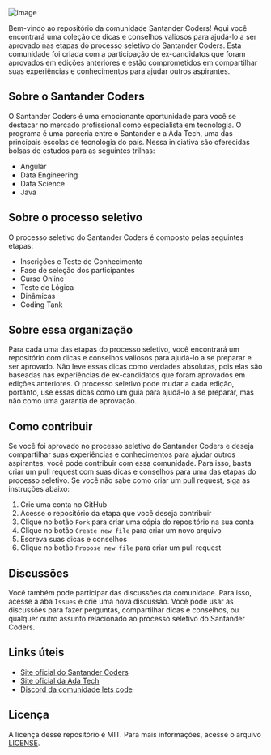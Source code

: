 ![image](https://github.com/santander-coders-seletiva/.github/assets/96620547/92083f0f-a567-4208-979c-5368f48eebf7)

Bem-vindo ao repositório da comunidade Santander Coders! Aqui você encontrará uma coleção de dicas e conselhos valiosos para ajudá-lo a ser aprovado nas etapas do processo seletivo do Santander Coders. Esta comunidade foi criada com a participação de ex-candidatos que foram aprovados em edições anteriores e estão comprometidos em compartilhar suas experiências e conhecimentos para ajudar outros aspirantes.

## Sobre o Santander Coders

O Santander Coders é uma emocionante oportunidade para você se destacar no mercado profissional como especialista em tecnologia. O programa é uma parceria entre o Santander e a Ada Tech, uma das principais escolas de tecnologia do país. Nessa iniciativa são oferecidas bolsas de estudos para as seguintes trilhas:

- Angular
- Data Engineering
- Data Science
- Java

## Sobre o processo seletivo

O processo seletivo do Santander Coders é composto pelas seguintes etapas:

- Inscrições e Teste de Conhecimento
- Fase de seleção dos participantes
- Curso Online
- Teste de Lógica
- Dinâmicas
- Coding Tank


## Sobre essa organização

Para cada uma das etapas do processo seletivo, você encontrará um repositório com dicas e conselhos valiosos para ajudá-lo a se preparar e ser aprovado. Não leve essas dicas como verdades absolutas, pois elas são baseadas nas experiências de ex-candidatos que foram aprovados em edições anteriores. O processo seletivo pode mudar a cada edição, portanto, use essas dicas como um guia para ajudá-lo a se preparar, mas não como uma garantia de aprovação.

## Como contribuir

Se você foi aprovado no processo seletivo do Santander Coders e deseja compartilhar suas experiências e conhecimentos para ajudar outros aspirantes, você pode contribuir com essa comunidade. Para isso, basta criar um pull request com suas dicas e conselhos para uma das etapas do processo seletivo. Se você não sabe como criar um pull request, siga as instruções abaixo:

1. Crie uma conta no GitHub
2. Acesse o repositório da etapa que você deseja contribuir
3. Clique no botão `Fork` para criar uma cópia do repositório na sua conta
4. Clique no botão `Create new file` para criar um novo arquivo
5. Escreva suas dicas e conselhos
6. Clique no botão `Propose new file` para criar um pull request

## Discussões

Você também pode participar das discussões da comunidade. Para isso, acesse a aba `Issues` e crie uma nova discussão. Você pode usar as discussões para fazer perguntas, compartilhar dicas e conselhos, ou qualquer outro assunto relacionado ao processo seletivo do Santander Coders.

## Links úteis

- [Site oficial do Santander Coders](https://app.becas-santander.com/pt-BR/program/bolsas-santander-tecnologia-santander-coders-2023)
- [Site oficial da Ada Tech](https://ada.tech/)
- [Discord da comunidade lets code](https://discord.gg/cf8ekTGF)


## Licença

A licença desse repositório é MIT. Para mais informações, acesse o arquivo [LICENSE](../LICENSE).
